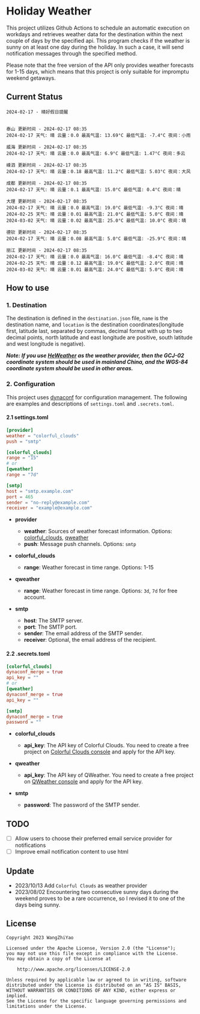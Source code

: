 # Holiday Weather

This project utilizes Github Actions to schedule an automatic execution on workdays and retrieves weather data for the destination within the next couple of days by the  specified api.
This program checks if the weather is sunny on at least one day during the holiday. In such a case, it will send notification messages through the specified method.

Please note that the free version of the API only provides weather forecasts for 1-15 days, which means that this project is only suitable for impromptu weekend getaways.

## Current Status

```
2024-02-17 - 晴好假日提醒


泰山 更新时间 - 2024-02-17 08:35
2024-02-17 天气: 晴 云量：0.0 最高气温: 13.69°C 最低气温: -7.4°C 夜间：小雨

威海 更新时间 - 2024-02-17 08:35
2024-02-17 天气: 晴 云量：0.0 最高气温: 6.9°C 最低气温: 1.47°C 夜间：多云

嵊泗 更新时间 - 2024-02-17 08:35
2024-02-17 天气: 晴 云量：0.18 最高气温: 11.2°C 最低气温: 5.03°C 夜间：大风

成都 更新时间 - 2024-02-17 08:35
2024-02-17 天气: 晴 云量：0.1 最高气温: 15.0°C 最低气温: 0.4°C 夜间：晴

大理 更新时间 - 2024-02-17 08:35
2024-02-17 天气: 晴 云量：0.0 最高气温: 19.0°C 最低气温: -9.3°C 夜间：晴
2024-02-25 天气: 晴 云量：0.01 最高气温: 21.0°C 最低气温: 5.0°C 夜间：晴
2024-03-02 天气: 晴 云量：0.02 最高气温: 25.0°C 最低气温: 10.0°C 夜间：晴

德钦 更新时间 - 2024-02-17 08:35
2024-02-17 天气: 晴 云量：0.08 最高气温: 5.0°C 最低气温: -25.9°C 夜间：晴

丽江 更新时间 - 2024-02-17 08:35
2024-02-17 天气: 晴 云量：0.0 最高气温: 16.0°C 最低气温: -8.4°C 夜间：晴
2024-02-25 天气: 晴 云量：0.12 最高气温: 19.0°C 最低气温: 2.0°C 夜间：晴
2024-03-02 天气: 晴 云量：0.01 最高气温: 24.0°C 最低气温: 5.0°C 夜间：晴

```

## How to use

### 1. Destination

The destination is defined in the `destination.json` file, `name` is the destination name, and `location` is the destination coordinates(longitude first, latitude last, separated by commas, decimal format with up to two decimal points, north latitude and east longitude are positive, south latitude and west longitude is negative).

***Note: If you use [HeWeather](https://dev.qweather.com/docs/) as the weather provider, then the GCJ-02 coordinate system should be used in mainland China, and the WGS-84 coordinate system should be used in other areas.***

### 2. Configuration

This project uses [dynaconf](https://github.com/dynaconf/dynaconf) for configuration management. The following are examples and descriptions of `settings.toml`  and `.secrets.toml`.

#### 2.1 settings.toml

```toml
[provider]
weather = "colorful_clouds"
push = "smtp"

[colorful_clouds]
range = "15"
# or
[qweather]
range = "7d"

[smtp]
host = "smtp.example.com"
port = 465
sender = "no-reply@example.com"
receiver = "example@example.com"
```
- **provider**
  - **weather**: Sources of weather forecast information. Options: [colorful_clouds](https://docs.caiyunapp.com/docs/daily), [qweather](https://dev.qweather.com/docs/api/weather/weather-daily-forecast/)
  - **push**: Message push channels. Options: `smtp`

- **colorful_clouds**
  - **range**:  Weather forecast in time range. Options: 1-15

- **qweather**
  - **range**: Weather forecast in time range. Options: `3d`, `7d` for free account.

- **smtp**
  - **host**: The SMTP server.
  - **port**: The SMTP port.
  - **sender**: The email address of the SMTP sender.
  - **receiver**: Optional, the email address of the recipient.

#### 2.2 .secrets.toml

```toml
[colorful_clouds]
dynaconf_merge = true
api_key = ""
# or
[qweather]
dynaconf_merge = true
api_key = ""

[smtp]
dynaconf_merge = true
password = ""
```

- **colorful_clouds**
  - **api_key**:  The API key of Colorful Clouds. You need to create a free project on [Colorful Clouds console](https://platform.caiyunapp.com/dashboard/index) and apply for the API key.

- **qweather**
  - **api_key**: The API key of QWeather. You need to create a free project on [QWeather console](https://console.qweather.com/#/console) and apply for the API key.

- **smtp**
  - **password**: The password of the SMTP sender.


## TODO

- [ ] Allow users to choose their preferred email service provider for notifications
- [ ] Improve email notification content to use html

## Update
- 2023/10/13 Add `Colorful Clouds` as weather provider 
- 2023/08/02 Encountering two consecutive sunny days during the weekend proves to be a rare occurrence, so I revised it to one of the days being sunny.

## License

    Copyright 2023 WangZhiYao
    
    Licensed under the Apache License, Version 2.0 (the "License");
    you may not use this file except in compliance with the License.
    You may obtain a copy of the License at
    
        http://www.apache.org/licenses/LICENSE-2.0
    
    Unless required by applicable law or agreed to in writing, software
    distributed under the License is distributed on an "AS IS" BASIS,
    WITHOUT WARRANTIES OR CONDITIONS OF ANY KIND, either express or implied.
    See the License for the specific language governing permissions and
    limitations under the License.
